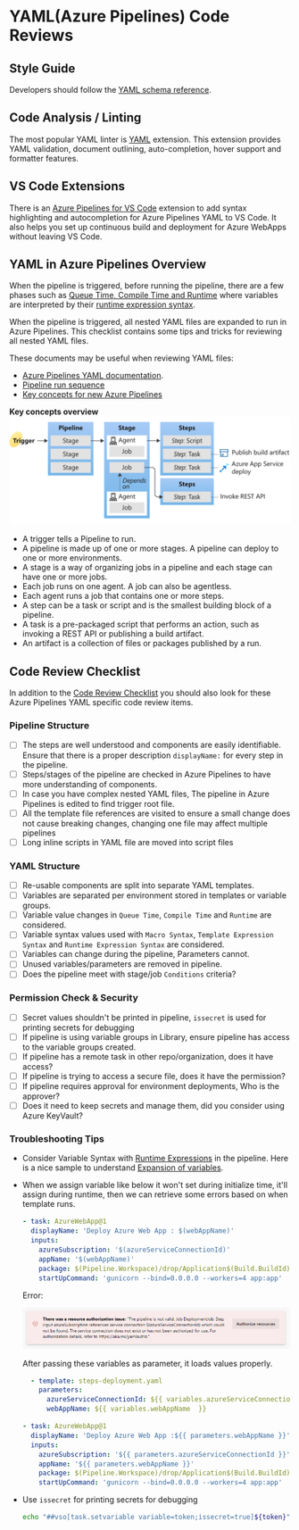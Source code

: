 # YAML(Azure Pipelines) Code Reviews

## Style Guide

Developers should follow the [YAML schema reference](https://learn.microsoft.com/en-us/azure/devops/pipelines/yaml-schema?view=azure-devops&tabs=schema%2Cparameter-schema).

## Code Analysis / Linting

The most popular YAML linter is [YAML](https://marketplace.visualstudio.com/items?itemName=redhat.vscode-yaml) extension. This extension provides YAML validation, document outlining, auto-completion, hover support and formatter features.

## VS Code Extensions

There is an [Azure Pipelines for VS Code](https://marketplace.visualstudio.com/items?itemName=ms-azure-devops.azure-pipelines) extension to add syntax highlighting and autocompletion for Azure Pipelines YAML to VS Code. It also helps you set up continuous build and deployment for Azure WebApps without leaving VS Code.

## YAML in Azure Pipelines Overview

When the pipeline is triggered, before running the pipeline, there are a few phases such as [Queue Time, Compile Time and Runtime](https://adamtheautomator.com/azure-devops-variables/#Pipeline_Execution_Phases) where variables are interpreted by their [runtime expression syntax](https://learn.microsoft.com/en-us/azure/devops/pipelines/process/variables?view=azure-devops&tabs=yaml%2Cbatch#runtime-expression-syntax).

When the pipeline is triggered, all nested YAML files are expanded to run in Azure Pipelines. This checklist contains some tips and tricks for reviewing all nested YAML files.

These documents may be useful when reviewing YAML files:

- [Azure Pipelines YAML documentation](https://learn.microsoft.com/en-us/azure/devops/pipelines/yaml-schema).
- [Pipeline run sequence](https://learn.microsoft.com/en-us/azure/devops/pipelines/process/runs?view=azure-devops)
- [Key concepts for new Azure Pipelines](https://learn.microsoft.com/en-us/azure/devops/pipelines/get-started/key-pipelines-concepts?view=azure-devops)

**Key concepts overview**
![Azure Pipelines key concepts](images/key_concepts_overview.png)

- A trigger tells a Pipeline to run.
- A pipeline is made up of one or more stages. A pipeline can deploy to one or more environments.
- A stage is a way of organizing jobs in a pipeline and each stage can have one or more jobs.
- Each job runs on one agent. A job can also be agentless.
- Each agent runs a job that contains one or more steps.
- A step can be a task or script and is the smallest building block of a pipeline.
- A task is a pre-packaged script that performs an action, such as invoking a REST API or publishing a build artifact.
- An artifact is a collection of files or packages published by a run.

## Code Review Checklist

In addition to the [Code Review Checklist](../process_guidance/reviewer_guidance.md) you should also look for these Azure Pipelines YAML specific code review items.

### Pipeline Structure

- [ ] The steps are well understood and components are easily identifiable. Ensure that there is a proper description `displayName:` for every step in the pipeline.
- [ ] Steps/stages of the pipeline are checked in Azure Pipelines to have more understanding of components.
- [ ] In case you have complex nested YAML files, The pipeline in Azure Pipelines is edited to find trigger root file.
- [ ] All the template file references are visited to ensure a small change does not cause breaking changes, changing one file may affect multiple pipelines
- [ ] Long inline scripts in YAML file are moved into script files

### YAML Structure

- [ ] Re-usable components are split into separate YAML templates.
- [ ] Variables are separated per environment stored in templates or variable groups.
- [ ] Variable value changes in `Queue Time`, `Compile Time` and `Runtime` are considered.
- [ ] Variable syntax values used with `Macro Syntax`, `Template Expression Syntax` and `Runtime Expression Syntax` are considered.
- [ ] Variables can change during the pipeline, Parameters cannot.
- [ ] Unused variables/parameters are removed in pipeline.
- [ ] Does the pipeline meet with stage/job `Conditions` criteria?

### Permission Check & Security

- [ ] Secret values shouldn't be printed in pipeline, `issecret` is used for printing secrets for debugging
- [ ] If pipeline is using variable groups in Library, ensure pipeline has access to the variable groups created.
- [ ] If pipeline has a remote task in other repo/organization, does it have access?
- [ ] If pipeline is trying to access a secure file, does it have the permission?
- [ ] If pipeline requires approval for environment deployments, Who is the approver?
- [ ] Does it need to keep secrets and manage them, did you consider using Azure KeyVault?

### Troubleshooting Tips

- Consider Variable Syntax with [Runtime Expressions](https://learn.microsoft.com/en-us/azure/devops/pipelines/process/variables?view=azure-devops&tabs=yaml%2Cbatch#runtime-expression-syntax) in the pipeline. Here is a nice sample to understand [Expansion of variables](https://learn.microsoft.com/en-us/azure/devops/pipelines/process/variables?view=azure-devops&tabs=yaml%2Cbatch#expansion-of-variables).

- When we assign variable like below it won't set during initialize time, it'll assign during runtime, then we can retrieve some errors based on when template runs.

  ```yaml
  - task: AzureWebApp@1
    displayName: 'Deploy Azure Web App : $(webAppName)'
    inputs:
      azureSubscription: '$(azureServiceConnectionId)'
      appName: '$(webAppName)'
      package: $(Pipeline.Workspace)/drop/Application$(Build.BuildId).zip
      startUpCommand: 'gunicorn --bind=0.0.0.0 --workers=4 app:app'
  ```

  Error:

  ![authorization issue due to initialize time](images/authorization_issue_due_to_initialize_time.png)

  After passing these variables as parameter, it loads values properly.

  ```yaml
    - template: steps-deployment.yaml
      parameters:
        azureServiceConnectionId: ${{ variables.azureServiceConnectionId  }}
        webAppName: ${{ variables.webAppName  }}
  ```

  ```yaml
  - task: AzureWebApp@1
    displayName: 'Deploy Azure Web App :${{ parameters.webAppName }}'
    inputs:
      azureSubscription: '${{ parameters.azureServiceConnectionId }}'
      appName: '${{ parameters.webAppName }}'
      package: $(Pipeline.Workspace)/drop/Application$(Build.BuildId).zip
      startUpCommand: 'gunicorn --bind=0.0.0.0 --workers=4 app:app'
  ```

- Use `issecret` for printing secrets for debugging

  ```bash
  echo "##vso[task.setvariable variable=token;issecret=true]${token}"
  ```
